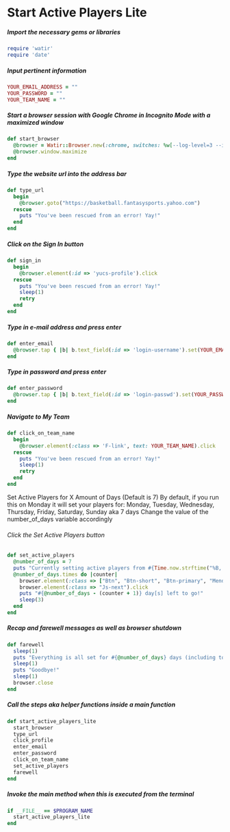 # Start Active Players Lite

##### Import the necessary gems or libraries
```ruby
require 'watir'
require 'date'
```

##### Input pertinent information
```ruby
YOUR_EMAIL_ADDRESS = ""
YOUR_PASSWORD = ""
YOUR_TEAM_NAME = ""
```

##### Start a browser session with Google Chrome in Incognito Mode with a maximized window
```ruby
def start_browser
  @browser = Watir::Browser.new(:chrome, switches: %w[--log-level=3 --incognito])
  @browser.window.maximize
end
```

##### Type the website url into the address bar
```ruby
def type_url
  begin
    @browser.goto("https://basketball.fantasysports.yahoo.com")
  rescue
    puts "You've been rescued from an error! Yay!"
  end
end
```

##### Click on the Sign In button
```ruby
def sign_in
  begin
    @browser.element(:id => 'yucs-profile').click
  rescue
    puts "You've been rescued from an error! Yay!"
    sleep(1)
    retry
  end
end
```

##### Type in e-mail address and press enter
```ruby
def enter_email
  @browser.tap { |b| b.text_field(:id => 'login-username').set(YOUR_EMAIL_ADDRESS) }.send_keys(:enter)
end
```

##### Type in password and press enter
```ruby
def enter_password
  @browser.tap { |b| b.text_field(:id => 'login-passwd').set(YOUR_PASSWORD) }.send_keys(:enter)
end
```

##### Navigate to My Team
```ruby
def click_on_team_name
  begin
    @browser.element(:class => 'F-link', text: YOUR_TEAM_NAME).click
  rescue
    puts "You've been rescued from an error! Yay!"
    sleep(1)
    retry
  end
end
```

Set Active Players for X Amount of Days (Default is 7)
By default, if you run this on Monday it will set your players for: Monday, Tuesday, Wednesday, Thursday, Friday, Saturday, Sunday aka 7 days
Change the value of the number_of_days variable accordingly

###### Click the Set Active Players button
```ruby
def set_active_players
  @number_of_days = 7
  puts "Currently setting active players from #{Time.now.strftime("%B, %d, %Y")} to #{(DateTime.now + (@number_of_days-1)).strftime("%B, %d, %Y")}"
  @number_of_days.times do |counter|
    browser.element(:class => ["Btn", "Btn-short", "Btn-primary", "Mend-med"], text: /^Start Active Players$/).click
    browser.element(:class => "Js-next").click
    puts "#{@number_of_days - (counter + 1)} day[s] left to go!"
    sleep(3)
  end
end
```

##### Recap and farewell messages as well as browser shutdown
```ruby
def farewell
  sleep(1)
  puts "Everything is all set for #{@number_of_days} days (including today)!"
  sleep(1)
  puts "Goodbye!"
  sleep(1)
  browser.close
end
```

##### Call the steps aka helper functions inside a main function
```ruby
def start_active_players_lite
  start_browser
  type_url
  click_profile
  enter_email
  enter_password
  click_on_team_name
  set_active_players
  farewell
end
```

##### Invoke the main method when this is executed from the terminal
```ruby
if __FILE__ == $PROGRAM_NAME
  start_active_players_lite
end
```
